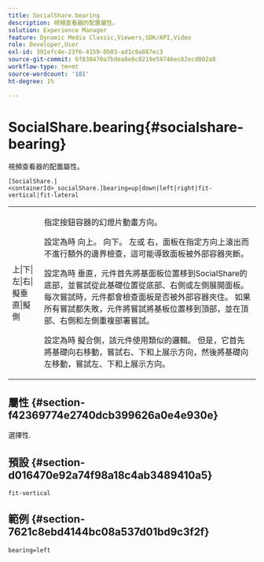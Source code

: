 ```yaml
---
title: SocialShare.bearing
description: 視頻查看器的配置屬性。
solution: Experience Manager
feature: Dynamic Media Classic,Viewers,SDK/API,Video
role: Developer,User
exl-id: 391efc4e-23f6-4159-8b03-ad1c9a887ec3
source-git-commit: 6f838470a7bdea8e8c0219e59746ec82ecd802a8
workflow-type: tm+mt
source-wordcount: '181'
ht-degree: 1%

---
```


# SocialShare.bearing{#socialshare-bearing}

視頻查看器的配置屬性。

`[SocialShare.|<containerId>_socialShare.]bearing=up|down|left|right|fit-vertical|fit-lateral`

<table id="table_C616483932C2482CA9794DDD7313FD7C"> 
 <tbody> 
  <tr> 
   <td colname="col1"> <p> <span class="codeph"> 上|下|左|右|擬垂直|擬側</span> </p> </td> 
   <td colname="col2"> <p> 指定按鈕容器的幻燈片動畫方向。 </p> <p> 設定為時 <span class="codeph"> 向上</span>。 <span class="codeph"> 向下</span>。 <span class="codeph"> 左</span>或 <span class="codeph"> 右</span>，面板在指定方向上滾出而不進行額外的邊界檢查，這可能導致面板被外部容器夾斷。 </p> <p>設定為時 <span class="codeph"> 垂直</span>，元件首先將基面板位置移到SocialShare的底部，並嘗試從此基礎位置從底部、右側或左側展開面板。 每次嘗試時，元件都會檢查面板是否被外部容器夾住。 如果所有嘗試都失敗，元件將嘗試將基板位置移到頂部，並在頂部、右側和左側重複部署嘗試。 </p> <p>設定為時 <span class="codeph"> 擬合側</span>，該元件使用類似的邏輯。 但是，它首先將基礎向右移動，嘗試右、下和上展示方向，然後將基礎向左移動，嘗試左、下和上展示方向。 </p> </td> 
  </tr> 
 </tbody> 
</table>

## 屬性 {#section-f42369774e2740dcb399626a0e4e930e}

選擇性.

## 預設 {#section-d016470e92a74f98a18c4ab3489410a5}

`fit-vertical`

## 範例 {#section-7621c8ebd4144bc08a537d01bd9c3f2f}

```
bearing=left
```
